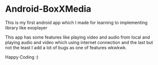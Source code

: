 # Android-BoxXMedia

This is my first android app which I made for learning to implementing library like exoplayer

This app has some features like playing video and audio from local and playing audio and video which using internet connection
and the last but not the least I add a lot of bugs as one of features wkwkwk.

Happy Coding :)
